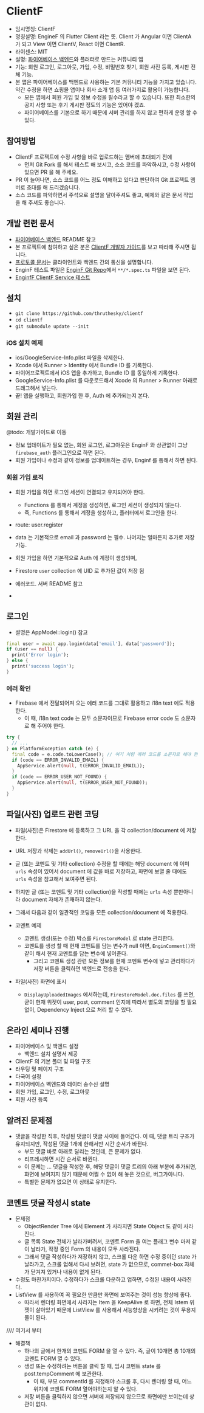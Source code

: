# ClientF

* 임시명칭: ClientF
* 명칭설명: EngineF 의 Flutter Client 라는 뜻. Client 가 Angular 이면 ClientA 가 되고 View 이면 ClientV, React 이면 ClientR.
* 라이센스: MIT
* 설명: [파이어베이스 백엔드](https://github.com/thruthesky/enginf)와 플러터로 만드는 커뮤니티 앱
* 기능: 회원 로그인, 로그아웃, 가입, 수정, 비밀번호 찾기, 회원 사진 등록, 게시판 전체 기능.
* 본 앱은 파이어베이스를 백엔드로 사용하는 기본 커뮤니티 기능을 가지고 있습니다. 약간 수정을 하면 쇼핑몰 앱이나 회사 소개 앱 등 여러가지로 활용이 가능합니다.
  * 모든 앱에서 회원 가입 및 정보 수정을 필수라고 할 수 있습니다. 또한 최소한의 공지 사항 또는 후기 게시판 정도의 기능은 있어야 겠죠.
  * 파이어베이스를 기본으로 하기 때문에 서버 관리를 하지 않고 편하게 운영 할 수 있다.

## 참여방법

* ClientF 프로젝트에 수정 사항을 바로 업로드하는 멤버에 초대되기 전에
  * 먼저 Git Fork 를 해서 테스트 해 보시고, 소소 코드를 파악하시고, 수정 사항이 있으면 PR 을 해 주세요.
* PR 이 늘어나면, 소스 코드를 어느 정도 이해하고 있다고 판단하여 Git 프로젝트 멤버로 초대를 해 드리겠습니다.
* 소스 코드를 파악하면서 주석으로 설명을 달아주셔도 좋고, 예제와 같은 문서 작업을 해 주셔도 좋습니다.

## 개발 련련 문서

* [파이어베이스 백엔드](https://github.com/thruthesky/enginf) README 참고
* 본 프로젝트에 참여하고 싶은 분은 [ClientF 개발자 가이드](https://github.com/thruthesky/clientf/blob/master/docs/DeveloperGuideLine.md)를 보고 따라해 주시면 됩니다.
* [프로토콜 문서](https://github.com/thruthesky/clientf/blob/master/docs/Protocols.md)는 클라이언트와 백엔드 간의 통신을 설명합니다.
* EnginF 테스트 파일은 [EnginF Git Repo](https://github.com/thruthesky/enginf)에서 `**/*.spec.ts` 파일을 보면 된다.
* [EnginfF ClientF Service 테스트](https://github.com/thruthesky/enginf_clientf_service/tree/master/test)

## 설치

* `git clone https://github.com/thruthesky/clientf`
* `cd clientf`
* `git submodule update --init`

### iOS 설치 예제

* ios/GoogleService-Info.plist 파일을 삭제한다.
* Xcode 에서 Runner > Identity 에서 Bundle ID 를 기록한다.
* 파이어프로젝트에서 iOS 앱을 추가하고, Bundle ID 를 동일하게 기록한다.
* GoogleService-Info.plist 를 다운로드해서 Xcode 의 Runner > Runner 아래로 드래그해서 넣는다.
* 끝! 앱을 실행하고, 회원가입 한 후, Auth 에 추가되는지 본다.




## 회원 관리

@todo: 개발가이드로 이동

* 정보 업데이트가 필요 없는, 회원 로그인, 로그아웃은 EnginF 와 상관없이 그냥 `firebase_auth` 플러그인으로 하면 된다.
* 회원 가입이나 수정과 같이 정보를 업데이트하는 경우, Enginf 를 통해서 하면 된다.



### 회원 가입 로직

* 회원 가입을 하면 로그인 세션이 연결되고 유지되어야 한다.
  * Functions 를 통해서 계정을 생성하면, 로그인 세션이 생성되지 않는다.
  * 즉, Functions 를 통해서 계정을 생성하고, 플러터에서 로그인을 한다.

* route: user.register
* data 는 기본적으로 email 과 password 는 필수. 나머지는 얼마든지 추가로 저장 가능.
* 회원 가입을 하면 기본적으로 Auth 에 계정이 생성되며,
* Firestore `user` collection 에 UID 로 추가된 값이 저장 됨


* 에러코드. 서버 README 참고
* 
<!-- 
코드 | 설명
--- | ---
input-data-is-not-provided | 회원 가입 정보를 전달하지 않은 경우
email-is-not-provided | 이메일 주소를 입력하지 않은 경우
password-is-not-provided | 비밀번호를 입력하지 않은 경우
auth/email-already-exists | 동일한 메일 주소가 이미 가입되어져 있는 경우 -->

## 로그인

* 설명은 AppModel::login() 참고

``` dart
final user = await app.login(data['email'], data['password']);
if (user == null) {
  print('Error login');
} else {
  print('success login');
}
```



### 에러 확인

* Firebase 에서 전달되어져 오는 에러 코드를 그대로 활용하고 i18n text 에도 적용한다.
  * 이 때, i18n text code 는 모두 소문자이므로 Firebase error code 도 소문자로 해 주어야 한다.

``` dart
try {
  // ...
} on PlatformException catch (e) {
  final code = e.code.toLowerCase(); // 여기 처럼 에러 코드를 소문자로 해야 한다. 이것은 언어 번역에서 사용되기 때문이다.
  if (code == ERROR_INVALID_EMAIL) {
    AppService.alert(null, t(ERROR_INVALID_EMAIL));
  }
  if (code == ERROR_USER_NOT_FOUND) {
    AppService.alert(null, t(ERROR_USER_NOT_FOUND));
  }
} 
```


## 파일(사진) 업로드 관련 코딩

* 파일(사진)은 Firestore 에 등록하고 그 URL 을 각 collection/document 에 저장한다.
* URL 저장과 삭제는 `addUrl()`, `removeUrl()`을 사용한다.
* 글 (또는 코멘트 및 기타 collection) 수정을 할 때에는 해당 document 에 이미 `urls` 속성이 있어서 document 에 값을 바로 저장하고, 화면에 보열 줄 때에도 `urls` 속성을 참고해서 보여주면 된다.
* 하지만 글 (또는 코멘트 및 기타 collection)을 작성할 때에는 `urls` 속성 뿐만아니라 document 자체가 존재하지 않는다.
* 그래서 다음과 같이 일관적인 코딩을 모든 collection/document 에 적용한다.

* 코멘트 예제
  * 코멘트 생성(또는 수정) 박스를 `FirestoreModel` 로 state 관리한다.
  * 코멘트를 생성 할 때 현재 코멘트를 담는 변수가 null 이면, `EnginComment()`와 같이 해서 현재 코멘트를 담는 변수에 넣어준다.
    * 그리고 코멘트 생성 관련 모든 정보를 현재 코멘트 변수에 넣고 관리하다가 저장 버튼을 클릭하면 백엔드로 전송을 한다.

* 파일(사진) 화면에 표시
  * `DisplayUploadedImages` 에서하는데, `FirestoreModel.doc.files` 를 쓰면, 굳이 현재 위젯이 user, post, comment 인지에 따라서 별도의 코딩을 할 필요 없이, Dependency Inject 으로 처리 할 수 있다.
  



## 온라인 세미나 진행

* 파이어베이스 및 백엔드 설정
  * 백엔드 설치 설명서 제공
* ClientF 의 기본 폴더 및 파일 구조
* 라우팅 및 페이지 구조
* 다국어 설정
* 파이어베이스 벡엔드와 데이터 송수신 설명
* 회원 가입, 로그인, 수정, 로그아웃
* 회원 사진 등록




## 알려진 문제점

* 댓글을 작성한 직후, 작성된 댓글이 댓글 사이에 들어간다. 이 때, 댓글 트리 구조가 유지되지만, 작성된 댓글 1개에 한해서만 시간 순서가 바뀐다. 
  * 부모 댓글 바로 아래로 달리는 것인데, 큰 문제가 없다.
  * 리프레시하면 시간 순서로 바뀐다.
  * 이 문제는 ... 댓글을 작성한 후, 해당 댓글이 댓글 트리의 아래 부분에 추가되면, 화면에 보여지지 않기 때문에 어쩔 수 없이 해 놓은 것으로, 버그가아니다.
  * 특별한 문제가 없으면 이 상태로 유지한다.



## 코멘트 댓글 작성시 state


* 문제점
  * ObjectRender Tree 에서 Element 가 사라지면 State Object 도 같이 사라진다.
  * 글 목록 State 전체가 날라가버려서, 코멘트 Form 을 여는 플래그 변수 마저 같이 날라가, 작정 중인 Form 의 내용이 모두 사라진다.
  * 그래서 댓글 작성하다가 저장하지 않고, 스크롤 다운 하면 수정 중이던 state 가 날라가고, 스크롤 업해서 다시 보려면, state 가 없으므로, commet-box 자체가 닫겨져 있거나 내용이 없게 된다.
* 수정도 마찬가지이다. 수정하다가 스크롤 다운하고 업하면, 수정된 내용이 사라진다.
* ListView 를 사용하여 꼭 필요한 만큼만 화면에 보여주는 것이 성능 향상에 좋다.
  * 따라서 렌더링 화면에서 사라지는 Item 을 KeepAlive 로 하면, 전체 Istem 위젯이 살아있기 때문에 ListView 를 사용해서 서능향상을 시키려는 것이 무용지물이 된다.

 //// 여기서 부터
* 해결책
  * 하나의 글에서 한개의 코멘트 FORM 을 열 수 있다. 즉, 글이 10개면 총 10개의 코멘트 FORM 열 수 있다.
  * 생성 또는 수정하려는 버튼을 클릭 할 때, 임시 코멘트 state 를 post.tempComment 에 보관한다.
    * 이 때, 부모 commentId 를 지정해야 스크롤 후, 다시 렌더링 할 때, 어느 위치에 코멘트 FORM 열어야하는지 알 수 있다.
  * 저장 버튼을 클릭하지 않으면 서버에 저장되지 않으므로 화면에만 보이는데 상관이 없다.

